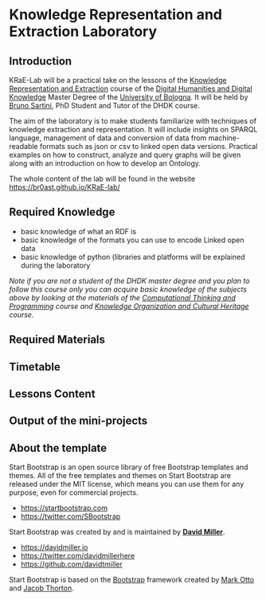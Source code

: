 # Knowledge Representation and Extraction Laboratory

## Introduction

KRaE-Lab will be a practical take on the lessons of the [Knowledge Representation and Extraction](https://www.unibo.it/en/teaching/course-unit-catalogue/course-unit/2020/454463) course of the [Digital Humanities and Digital Knowledge](https://corsi.unibo.it/2cycle/DigitalHumanitiesKnowledge) Master Degree of the [University of Bologna](https://www.unibo.it/it). It will be held by [Bruno Sartini](https://www.unibo.it/sitoweb/bruno.sartini3/), PhD Student and Tutor of the DHDK course.

The aim of the laboratory is to make students familiarize with techniques of knowledge extraction and representation. It will include insights on SPARQL language, management of data and conversion of data from machine-readable formats such as json or csv to linked open data versions. Practical examples on how to construct, analyze and query graphs will be given along with an introduction on how to develop an Ontology.

The whole content of the lab will be found in the website https://br0ast.github.io/KRaE-lab/

## Required Knowledge

* basic knowledge of what an RDF is
* basic knowledge of the formats you can use to encode Linked open data
* basic knowledge of python (libraries and platforms will be explained during the laboratory

*Note if you are not a student of the DHDK master degree and you plan to follow this course only*
*you can acquire basic knowledge of the subjects above by looking at the materials of the [Computational Thinking and Programming](https://www.unibo.it/en/teaching/course-unit-catalogue/course-unit/2020/424624) course and [Knowledge Organization and Cultural Heritage](https://www.unibo.it/en/teaching/course-unit-catalogue/course-unit/2020/454462) course.*

## Required Materials

## Timetable

## Lessons Content

## Output of the mini-projects



## About the template

Start Bootstrap is an open source library of free Bootstrap templates and themes. All of the free templates and themes on Start Bootstrap are released under the MIT license, which means you can use them for any purpose, even for commercial projects.

* <https://startbootstrap.com>
* <https://twitter.com/SBootstrap>

Start Bootstrap was created by and is maintained by **[David Miller](https://davidmiller.io/)**.

* <https://davidmiller.io>
* <https://twitter.com/davidmillerhere>
* <https://github.com/davidtmiller>

Start Bootstrap is based on the [Bootstrap](https://getbootstrap.com/) framework created by [Mark Otto](https://twitter.com/mdo) and [Jacob Thorton](https://twitter.com/fat).
